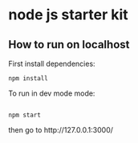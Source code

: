 # node js starter kit

## How to run on localhost

<p>First install dependencies:</p>

```
npm install

```

<p>To run in dev mode mode:</p>

```

npm start

```

<p>then go to http://127.0.0.1:3000/</p>